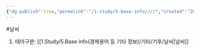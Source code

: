 ```yaml
---
{"dg-publish":true,"permalink":"/1-study/5-base-info////","created":"2024-11-20T21:02:30.061+09:00","updated":"2025-06-03T20:07:22.448+09:00"}
---
```



#날씨

1. 테마구분: [[1.Study/5.Base info(경제용어 등 기타 정보)/기타/기후/날씨\|날씨]]


